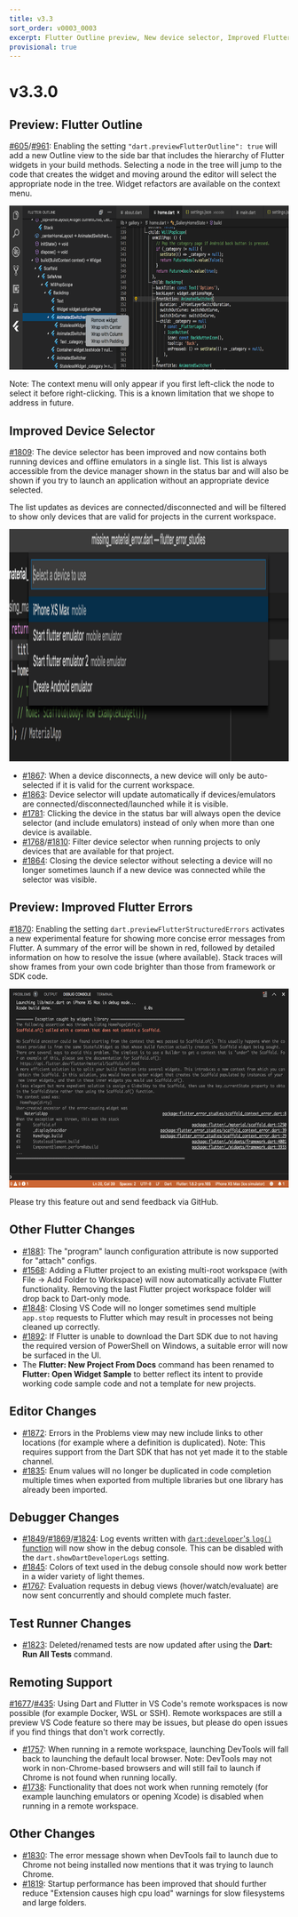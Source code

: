 ```yaml
---
title: v3.3
sort_order: v0003_0003
excerpt: Flutter Outline preview, New device selector, Improved Flutter errors
provisional: true
---
```


# v3.3.0

## Preview: Flutter Outline

[#605](https://github.com/Dart-Code/Dart-Code/issues/605)/[#961](https://github.com/Dart-Code/Dart-Code/issues/961): Enabling the setting `"dart.previewFlutterOutline": true` will add a new Outline view to the side bar that includes the hierarchy of Flutter widgets in your build methods. Selecting a node in the tree will jump to the code that creates the widget and moving around the editor will select the appropriate node in the tree. Widget refactors are available on the context menu.

<img src="/images/release_notes/v3.3/flutter_outline.png" width="700" height="295" />

Note: The context menu will only appear if you first left-click the node to select it before right-clicking. This is a known limitation that we shope to address in future.

## Improved Device Selector

[#1809](https://github.com/Dart-Code/Dart-Code/issues/1809): The device selector has been improved and now contains both running devices and offline emulators in a single list. This list is always accessible from the device manager shown in the status bar and will also be shown if you try to launch an application without an appropriate device selected.

The list updates as devices are connected/disconnected and will be filtered to show only devices that are valid for projects in the current workspace.

<img src="/images/release_notes/v3.3/device_picker.png" width="700" height="418" />

- [#1867](https://github.com/Dart-Code/Dart-Code/issues/1867): When a device disconnects, a new device will only be auto-selected if it is valid for the current workspace.
- [#1863](https://github.com/Dart-Code/Dart-Code/issues/1863): Device selector will update automatically if devices/emulators are connected/disconnected/launched while it is visible.
- [#1781](https://github.com/Dart-Code/Dart-Code/issues/1781): Clicking the device in the status bar will always open the device selector (and include emulators) instead of only when more than one device is available.
- [#1768](https://github.com/Dart-Code/Dart-Code/issues/1768)/[#1810](https://github.com/Dart-Code/Dart-Code/issues/1810): Filter device selector when running projects to only devices that are available for that project.
- [#1864](https://github.com/Dart-Code/Dart-Code/issues/1864): Closing the device selector without selecting a device will no longer sometimes launch if a new device was connected while the selector was visible.

## Preview: Improved Flutter Errors

[#1870](https://github.com/Dart-Code/Dart-Code/issues/1870): Enabling the setting `dart.previewFlutterStructuredErrors` activates a new experimental feature for showing more concise error messages from Flutter. A summary of the error will be shown in red, followed by detailed information on how to resolve the issue (where available). Stack traces will show frames from your own code brighter than those from framework or SDK code.

<img src="/images/release_notes/v3.3/structured_errors.png" width="700" height="358" />

Please try this feature out and send feedback via GitHub.

## Other Flutter Changes

- [#1881](https://github.com/Dart-Code/Dart-Code/issues/1881): The "program" launch configuration attribute is now supported for "attach" configs.
- [#1568](https://github.com/Dart-Code/Dart-Code/issues/1568): Adding a Flutter project to an existing multi-root workspace (with File -> Add Folder to Workspace) will now automatically activate Flutter functionality. Removing the last Flutter project workspace folder will drop back to Dart-only mode.
- [#1848](https://github.com/Dart-Code/Dart-Code/issues/1848): Closing VS Code will no longer sometimes send multiple `app.stop` requests to Flutter which may result in processes not being cleaned up correctly.
- [#1892](https://github.com/Dart-Code/Dart-Code/issues/1892): If Flutter is unable to download the Dart SDK due to not having the required version of PowerShell on Windows, a suitable error will now be surfaced in the UI.
- The **Flutter: New Project From Docs** command has been renamed to **Flutter: Open Widget Sample** to better reflect its intent to provide working code sample code and not a template for new projects.

## Editor Changes

- [#1872](https://github.com/Dart-Code/Dart-Code/issues/1872): Errors in the Problems view may new include links to other locations (for example where a definition is duplicated). Note: This requires support from the Dart SDK that has not yet made it to the stable channel.
- [#1835](https://github.com/Dart-Code/Dart-Code/issues/1835): Enum values will no longer be duplicated in code completion multiple times when exported from multiple libraries but one library has already been imported.

## Debugger Changes

- [#1849](https://github.com/Dart-Code/Dart-Code/issues/1849)/[#1869](https://github.com/Dart-Code/Dart-Code/issues/1869)/[#1824](https://github.com/Dart-Code/Dart-Code/issues/1824): Log events written with [`dart:developer`'s `log()` function](https://api.dartlang.org/stable/2.4.0/dart-developer/log.html) will now show in the debug console. This can be disabled with the `dart.showDartDeveloperLogs` setting.
- [#1845](https://github.com/Dart-Code/Dart-Code/issues/1845): Colors of text used in the debug console should now work better in a wider variety of light themes.
- [#1767](https://github.com/Dart-Code/Dart-Code/issues/1767): Evaluation requests in debug views (hover/watch/evaluate) are now sent concurrently and should complete much faster.

## Test Runner Changes

- [#1823](https://github.com/Dart-Code/Dart-Code/issues/1823): Deleted/renamed tests are now updated after using the **Dart: Run All Tests** command.

## Remoting Support

[#1677](https://github.com/Dart-Code/Dart-Code/issues/1677)/[#435](https://github.com/Dart-Code/Dart-Code/issues/435): Using Dart and Flutter in VS Code's remote workspaces is now possible (for example Docker, WSL or SSH). Remote workspaces are still a preview VS Code feature so there may be issues, but please do open issues if you find things that don't work correctly.
- [#1757](https://github.com/Dart-Code/Dart-Code/issues/1757): When running in a remote workspace, launching DevTools will fall back to launching the default local browser. Note: DevTools may not work in non-Chrome-based browsers and will still fail to launch if Chrome is not found when running locally.
- [#1738](https://github.com/Dart-Code/Dart-Code/issues/1738): Functionality that does not work when running remotely (for example launching emulators or opening Xcode) is disabled when running in a remote workspace.

## Other Changes

- [#1830](https://github.com/Dart-Code/Dart-Code/issues/1830): The error message shown when DevTools fail to launch due to Chrome not being installed now mentions that it was trying to launch Chrome.
- [#1819](https://github.com/Dart-Code/Dart-Code/issues/1819): Startup performance has been improved that should further reduce "Extension causes high cpu load" warnings for slow filesystems and large folders.
